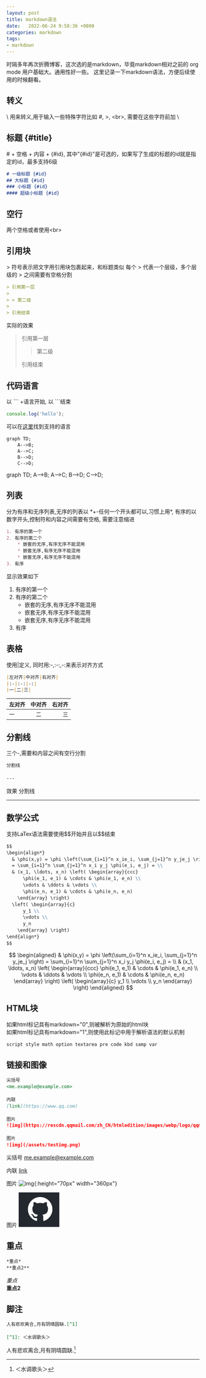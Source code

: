 ```yaml
---
layout: post
title: markdown语法
date:   2022-06-24 9:58:36 +0800
categories: markdown
tags:
- markdown
---
```

<script type="text/javascript" async src="http://cdn.mathjax.org/mathjax/latest/MathJax.js?config=TeX-AMS-MML_HTMLorMML"></script>

时隔多年再次折腾博客，这次选的是markdown，毕竟markdown相对之前的 org mode 用户基础大。通用性好一些。 这里记录一下markdown语法，方便后续使用的时候翻看。

## 转义

\\ 用来转义,用于输入一些特殊字符比如 \#, \>, \<br>, 需要在这些字符前加 \\

## 标题 {#title}

\# + 空格 + 内容 + {#id}, 其中"{#id}"是可选的，如果写了生成的标题的id就是指定的id，最多支持6级

``` markdown
# 一级标题 {#id}
## 大标题 {#id}
### 小标题 {#id}
#### 超级小标题 {#id}
```

## 空行

两个空格或者使用\<br>  

## 引用块

\> 符号表示把文字用引用块包裹起来，和标题类似 每个 > 代表一个层级，多个层级的 > 之间需要有空格分割

``` markdown
> 引用第一层
>
> > 第二级
>
> 引用结束
```

实际的效果
> 引用第一层
>
> > 第二级
>
> 引用结束

## 代码语言

以 \`\`\` +语言开始, 以 \`\`\`结束

 ```JavaScript
console.log('hello');
 ```
可以在[这里](https://github.com/github/linguist/blob/master/lib/linguist/languages.yml)找到支持的语言

```mermaid
graph TD;
    A-->B;
    A-->C;
    B-->D;
    C-->D;
```

graph TD;
    A-->B;
    A-->C;
    B-->D;
    C-->D;

## 列表

分为有序和无序列表,无序的列表以 \*+-任何一个开头都可以,习惯上用\*, 有序的以数字开头,控制符和内容之间需要有空格, 需要注意缩进

``` markdown
1. 有序的第一个
2. 有序的第二个
    * 嵌套的无序,有序无序不能混用
    * 嵌套无序,有序无序不能混用
    * 嵌套无序,有序无序不能混用
3. 有序
```

显示效果如下

1. 有序的第一个
2. 有序的第二个
    * 嵌套的无序,有序无序不能混用
    * 嵌套无序,有序无序不能混用
    * 嵌套无序,有序无序不能混用
3. 有序

## 表格

使用\|定义, 同时用\:\-,\:\-\:,\-\:来表示对齐方式

``` markdown
|左对齐|中对齐|右对齐|
|:-|:-:|-:|
|一|二|三|
```

|左对齐|中对齐|右对齐|
|:-|:-:|-:|
|一|二|三|

## 分割线

三个\-,需要和内容之间有空行分割

``` markdown
分割线

---
```

效果
分割线

---

## 数学公式

支持LaTex语法需要使用\$\$开始并且以\$\$结束

``` markdown
$$
\begin{align*}
  & \phi(x,y) = \phi \left(\sum_{i=1}^n x_ie_i, \sum_{j=1}^n y_je_j \right)
  = \sum_{i=1}^n \sum_{j=1}^n x_i y_j \phi(e_i, e_j) = \\
  & (x_1, \ldots, x_n) \left( \begin{array}{ccc}
      \phi(e_1, e_1) & \cdots & \phi(e_1, e_n) \\
      \vdots & \ddots & \vdots \\
      \phi(e_n, e_1) & \cdots & \phi(e_n, e_n)
    \end{array} \right)
  \left( \begin{array}{c}
      y_1 \\
      \vdots \\
      y_n
    \end{array} \right)
\end{align*}
$$
```

$$
\begin{aligned}
  & \phi(x,y) = \phi \left(\sum_{i=1}^n x_ie_i, \sum_{j=1}^n y_je_j \right)
  = \sum_{i=1}^n \sum_{j=1}^n x_i y_j \phi(e_i, e_j) = \\
  & (x_1, \ldots, x_n) \left( \begin{array}{ccc}
      \phi(e_1, e_1) & \cdots & \phi(e_1, e_n) \\
      \vdots & \ddots & \vdots \\
      \phi(e_n, e_1) & \cdots & \phi(e_n, e_n)
    \end{array} \right)
  \left( \begin{array}{c}
      y_1 \\
      \vdots \\
      y_n
    \end{array} \right)
\end{aligned}
$$

## HTML块

如果html标记具有markdown="0",则被解析为原始的html块  
如果html标记具有markdown="1",则使用此标记中用于解析语法的默认机制

``` html
script style math option textarea pre code kbd samp var
```

## 链接和图像

``` markdown
尖括号
<me.example@example.com>

内联
[link](https://www.qq.com)

图片
![img](https://rescdn.qqmail.com/zh_CN/htmledition/images/webp/logo/qqmail/qqmail_logo_default_70h206ff1.png){:height="70px" width="360px"}  

图片
![img](/assets/testimg.png)
```

尖括号
<me.example@example.com>

内联
[link](https://www.qq.com)

图片
![img](https://rescdn.qqmail.com/zh_CN/htmledition/images/webp/logo/qqmail/qqmail_logo_default_70h206ff1.png){:height="70px" width="360px"}  

图片
![img](/assets/testimg.png)

## 重点

``` markdown
*重点*  
**重点2**
```

*重点*  
**重点2**

## 脚注

``` markdown
人有悲欢离合,月有阴晴圆缺.[^1]

[^1]: ＜水调歌头＞
```

人有悲欢离合,月有阴晴圆缺.[^1]

[^1]: ＜水调歌头＞
